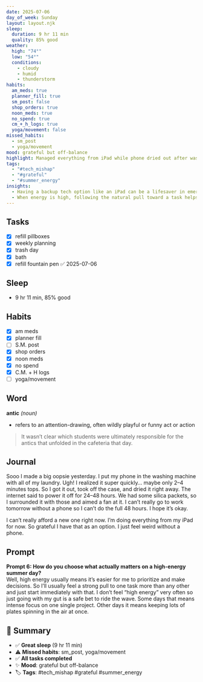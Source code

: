 ```yaml
---
date: 2025-07-06
day_of_week: Sunday
layout: layout.njk
sleep:
  duration: 9 hr 11 min
  quality: 85% good
weather:
  high: "74°"
  low: "54°"
  conditions:
    - cloudy
    - humid
    - thunderstorm
habits:
  am_meds: true
  planner_fill: true
  sm_post: false
  shop_orders: true
  noon_meds: true
  no_spend: true
  cm_+_h_logs: true
  yoga/movement: false
missed_habits:
  - sm_post
  - yoga/movement
mood: grateful but off-balance
highlight: Managed everything from iPad while phone dried out after washing machine mishap.
tags:
  - "#tech_mishap"
  - "#grateful"
  - "#summer_energy"
insights:
  - Having a backup tech option like an iPad can be a lifesaver in emergencies.
  - When energy is high, following the natural pull toward a task helps with flow and decision-making.
---
```


## Tasks
- [x] refill pillboxes  
- [x] weekly planning  
- [x] trash day  
- [x] bath  
- [x] refill fountain pen ✅ 2025-07-06

## Sleep
- 9 hr 11 min, 85% good

## Habits
- [x] am meds  
- [x] planner fill  
- [ ] S.M. post  
- [x] shop orders  
- [x] noon meds  
- [x] no spend  
- [x] C.M. + H logs  
- [ ] yoga/movement  

## Word
**antic** *(noun)*  
- refers to an attention-drawing, often wildly playful or funny act or action  
> It wasn’t clear which students were ultimately responsible for the antics that unfolded in the cafeteria that day.

## Journal
Sooo I made a big oopsie yesterday. I put my phone in the washing machine with all of my laundry. Ugh! I realized it super quickly… maybe only 2–4 minutes tops. So I got it out, took off the case, and dried it right away. The internet said to power it off for 24–48 hours. We had some silica packets, so I surrounded it with those and aimed a fan at it. I can’t really go to work tomorrow without a phone so I can’t do the full 48 hours. I hope it’s okay.

I can’t really afford a new one right now. I’m doing everything from my iPad for now. So grateful I have that as an option. I just feel weird without a phone.

## Prompt
**Prompt 6: How do you choose what actually matters on a high-energy summer day?**  
Well, high energy usually means it’s easier for me to prioritize and make decisions. So I’ll usually feel a strong pull to one task more than any other and just start immediately with that. I don’t feel “high energy” very often so just going with my gut is a safe bet to ride the wave. Some days that means intense focus on one single project. Other days it means keeping lots of plates spinning in the air at once.

## 📌 Summary
- ✅ **Great sleep** (9 hr 11 min)
- ⚠️ **Missed habits**: sm_post, yoga/movement
- ✅ **All tasks completed**
- ✨ **Mood**: grateful but off-balance
- 🏷️ **Tags**: #tech_mishap #grateful #summer_energy